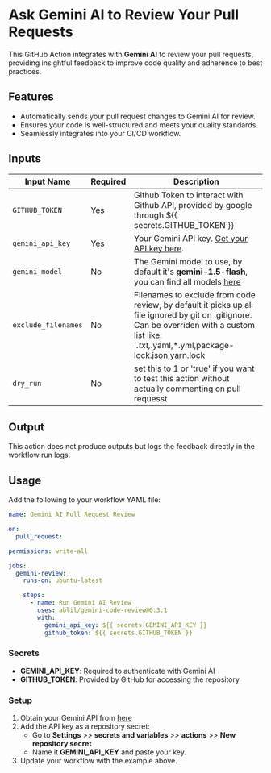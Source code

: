 # Ask Gemini AI to Review Your Pull Requests

This GitHub Action integrates with **Gemini AI** to review your pull requests, providing insightful feedback to improve code quality and adherence to best practices.

## Features
- Automatically sends your pull request changes to Gemini AI for review.
- Ensures your code is well-structured and meets your quality standards.
- Seamlessly integrates into your CI/CD workflow.

## Inputs

| Input Name          | Required | Description                                                                                   |
|---------------------|----------|-----------------------------------------------------------------------------------------------|
| `GITHUB_TOKEN`      | Yes      | Github Token to interact with Github API, provided by google through ${{ secrets.GITHUB_TOKEN }} |
| `gemini_api_key`    | Yes      | Your Gemini API key. [Get your API key here](https://ai.google.dev/gemini-api/docs/api-key).  |
| `gemini_model`      | No       | The Gemini model to use, by default it's **gemini-1.5-flash**, you can find all models [here](https://ai.google.dev/gemini-api/docs/models/gemini) |
| `exclude_filenames` | No       | Filenames to exclude from code review, by default it picks up all file ignored by git on .gitignore. Can be overriden with a custom list like: '*.txt,*.yaml,*.yml,package-lock.json,yarn.lock |
| `dry_run`    | No      | set this to 1 or 'true' if you want to test this action without actually commenting on pull requesst |

## Output

This action does not produce outputs but logs the feedback directly in the workflow run logs.

## Usage

Add the following to your workflow YAML file:

```yaml
name: Gemini AI Pull Request Review

on:
  pull_request:

permissions: write-all

jobs:
  gemini-review:
    runs-on: ubuntu-latest

    steps:
      - name: Run Gemini AI Review
        uses: ablil/gemini-code-review@0.3.1
        with:
          gemini_api_key: ${{ secrets.GEMINI_API_KEY }}
          github_token: ${{ secrets.GITHUB_TOKEN }}
```

### Secrets

* **GEMINI_API_KEY**: Required to authenticate with Gemini AI
* **GITHUB_TOKEN**: Provided by GitHub for accessing the repository

### Setup

1. Obtain your Gemini API from [here]()
2. Add the API key as a repository secret:
   * Go to **Settings** >> **secrets and variables** >> **actions** >> **New repository secret**
   * Name it **GEMINI_API_KEY** and paste your key.
3. Update your workflow with the example above.
